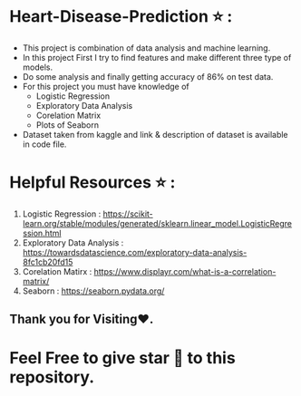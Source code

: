 # Heart-Disease-Prediction ⭐ :

* This project is combination of data analysis and machine learning. 
* In this project First I try to find features and make different three type of models. 
* Do some analysis and finally getting accuracy of 86% on test data.
* For this project you must have knowledge of 
  * Logistic Regression
  * Exploratory Data Analysis
  * Corelation Matrix
  * Plots of Seaborn
* Dataset taken from kaggle and link & description of dataset is available in code file.

# Helpful Resources ⭐ :

1. Logistic Regression : https://scikit-learn.org/stable/modules/generated/sklearn.linear_model.LogisticRegression.html
2. Exploratory Data Analysis : https://towardsdatascience.com/exploratory-data-analysis-8fc1cb20fd15
3. Corelation Matirx : https://www.displayr.com/what-is-a-correlation-matrix/
4. Seaborn : https://seaborn.pydata.org/

## Thank you for Visiting❤️.

# Feel Free to give star 🌟 to this repository.
